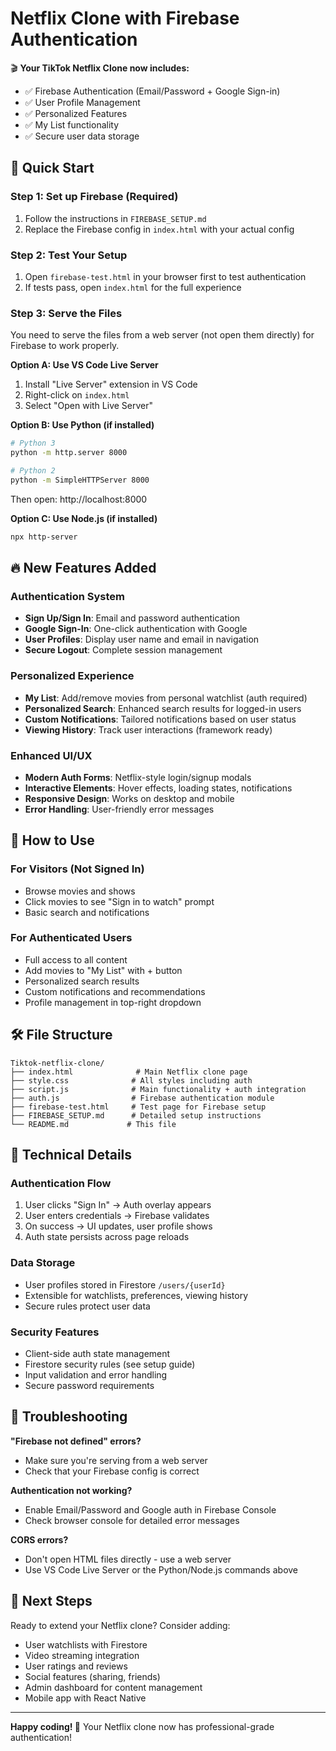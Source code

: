 # Netflix Clone with Firebase Authentication

🎬 **Your TikTok Netflix Clone now includes:**

- ✅ Firebase Authentication (Email/Password + Google Sign-in)
- ✅ User Profile Management
- ✅ Personalized Features
- ✅ My List functionality
- ✅ Secure user data storage

## 🚀 Quick Start

### Step 1: Set up Firebase (Required)

1. Follow the instructions in `FIREBASE_SETUP.md`
2. Replace the Firebase config in `index.html` with your actual config

### Step 2: Test Your Setup

1. Open `firebase-test.html` in your browser first to test authentication
2. If tests pass, open `index.html` for the full experience

### Step 3: Serve the Files

You need to serve the files from a web server (not open them directly) for Firebase to work properly.

**Option A: Use VS Code Live Server**

1. Install "Live Server" extension in VS Code
2. Right-click on `index.html`
3. Select "Open with Live Server"

**Option B: Use Python (if installed)**

```bash
# Python 3
python -m http.server 8000

# Python 2
python -m SimpleHTTPServer 8000
```

Then open: http://localhost:8000

**Option C: Use Node.js (if installed)**

```bash
npx http-server
```

## 🔥 New Features Added

### Authentication System

- **Sign Up/Sign In**: Email and password authentication
- **Google Sign-In**: One-click authentication with Google
- **User Profiles**: Display user name and email in navigation
- **Secure Logout**: Complete session management

### Personalized Experience

- **My List**: Add/remove movies from personal watchlist (auth required)
- **Personalized Search**: Enhanced search results for logged-in users
- **Custom Notifications**: Tailored notifications based on user status
- **Viewing History**: Track user interactions (framework ready)

### Enhanced UI/UX

- **Modern Auth Forms**: Netflix-style login/signup modals
- **Interactive Elements**: Hover effects, loading states, notifications
- **Responsive Design**: Works on desktop and mobile
- **Error Handling**: User-friendly error messages

## 🎯 How to Use

### For Visitors (Not Signed In)

- Browse movies and shows
- Click movies to see "Sign in to watch" prompt
- Basic search and notifications

### For Authenticated Users

- Full access to all content
- Add movies to "My List" with + button
- Personalized search results
- Custom notifications and recommendations
- Profile management in top-right dropdown

## 🛠️ File Structure

```
Tiktok-netflix-clone/
├── index.html              # Main Netflix clone page
├── style.css              # All styles including auth
├── script.js              # Main functionality + auth integration
├── auth.js                # Firebase authentication module
├── firebase-test.html     # Test page for Firebase setup
├── FIREBASE_SETUP.md      # Detailed setup instructions
└── README.md             # This file
```

## 🔧 Technical Details

### Authentication Flow

1. User clicks "Sign In" → Auth overlay appears
2. User enters credentials → Firebase validates
3. On success → UI updates, user profile shows
4. Auth state persists across page reloads

### Data Storage

- User profiles stored in Firestore `/users/{userId}`
- Extensible for watchlists, preferences, viewing history
- Secure rules protect user data

### Security Features

- Client-side auth state management
- Firestore security rules (see setup guide)
- Input validation and error handling
- Secure password requirements

## 🚨 Troubleshooting

**"Firebase not defined" errors?**

- Make sure you're serving from a web server
- Check that your Firebase config is correct

**Authentication not working?**

- Enable Email/Password and Google auth in Firebase Console
- Check browser console for detailed error messages

**CORS errors?**

- Don't open HTML files directly - use a web server
- Use VS Code Live Server or the Python/Node.js commands above

## 🎉 Next Steps

Ready to extend your Netflix clone? Consider adding:

- User watchlists with Firestore
- Video streaming integration
- User ratings and reviews
- Social features (sharing, friends)
- Admin dashboard for content management
- Mobile app with React Native

---

**Happy coding! 🚀** Your Netflix clone now has professional-grade authentication!
